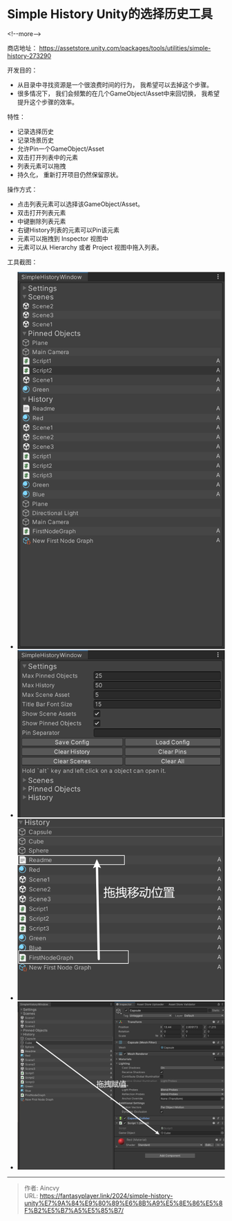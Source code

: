 # Simple History   Unity的选择历史工具


&lt;!--more--&gt;

商店地址：  https://assetstore.unity.com/packages/tools/utilities/simple-history-273290

开发目的：   
- 从目录中寻找资源是一个很浪费时间的行为， 我希望可以去掉这个步骤。 
- 很多情况下， 我们会频繁的在几个GameObject/Asset中来回切换， 我希望提升这个步骤的效率。 

特性：  
- 记录选择历史
- 记录场景历史
- 允许Pin一个GameObject/Asset
- 双击打开列表中的元素
- 列表元素可以拖拽
- 持久化， 重新打开项目仍然保留原状。 

操作方式：
- 点击列表元素可以选择该GameObject/Asset。
- 双击打开列表元素
- 中键删除列表元素
- 右键History列表的元素可以Pin该元素
- 元素可以拖拽到 Inspector 视图中
- 元素可以从 Hierarchy 或者 Project 视图中拖入列表。


工具截图： 

- ![mainWindow](/img/post/simpleHistory/mainWindow.png)
- ![settingsWindow](/img/post/simpleHistory/settingsWindow.png)
- ![dragMovePos](/img/post/simpleHistory/dragMovePos.png)
- ![dragAssign](/img/post/simpleHistory/dragAssign.png)




---

> 作者: Aincvy  
> URL: https://fantasyplayer.link/2024/simple-history-unity%E7%9A%84%E9%80%89%E6%8B%A9%E5%8E%86%E5%8F%B2%E5%B7%A5%E5%85%B7/  

